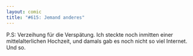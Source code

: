 ```yaml
---
layout: comic
title: "#615: Jemand anderes"
---
```


P.S: Verzeihung für die Verspätung. Ich steckte noch inmitten einer mittelalterlichen Hochzeit, und damals gab es noch nicht so viel Internet. Und so.
